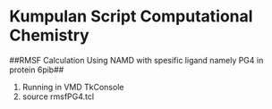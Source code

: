 # Kumpulan Script Computational Chemistry
##RMSF Calculation Using NAMD with spesific ligand namely PG4 in protein 6pib##

1. Running in VMD TkConsole
2. source rmsfPG4.tcl
